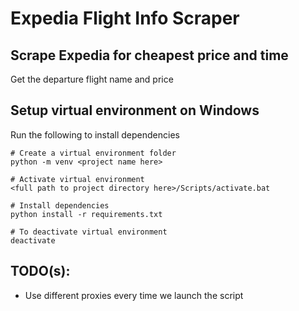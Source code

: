 # Expedia Flight Info Scraper

## Scrape Expedia for cheapest price and time
Get the departure flight name and price

## Setup virtual environment on Windows
Run the following to install dependencies
```console
# Create a virtual environment folder
python -m venv <project name here>

# Activate virtual environment
<full path to project directory here>/Scripts/activate.bat

# Install dependencies
python install -r requirements.txt

# To deactivate virtual environment
deactivate
```

## TODO(s):
* Use different proxies every time we launch the script
